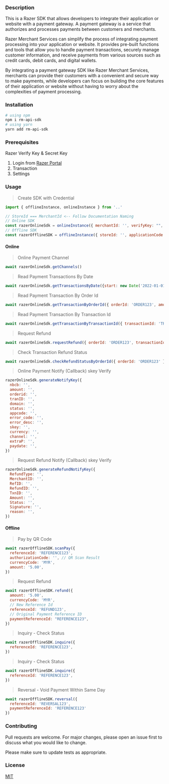 ### Description
This is a Razer SDK that allows developers to integrate their application or website with a payment gateway. A payment gateway is a service that authorizes and processes payments between customers and merchants.

Razer Merchant Services can simplify the process of integrating payment processing into your application or website. It provides pre-built functions and tools that allow you to handle payment transactions, securely manage customer information, and receive payments from various sources such as credit cards, debit cards, and digital wallets.

By integrating a payment gateway SDK like Razer Merchant Services, merchants can provide their customers with a convenient and secure way to make payments, while developers can focus on building the core features of their application or website without having to worry about the complexities of payment processing.

### Installation
```bash
# using npm
npm i rm-api-sdk
# using yarn
yarn add rm-api-sdk
```

### Prerequisites
Razer Verify Key & Secret Key
1. Login from [Razer Portal](https://portal.merchant.razer.com)
2. Transaction
3. Settings

### Usage
> Create SDK with Credential
```js
import { offlineInstance, onlineInstance } from '..'

// StoreId === MerchantId <-- Follow Documentation Naming
// Online SDK
const razerOnlineSdk = onlineInstance({ merchantId: '', verifyKey: "", secretKey: "", callbackUrl: '' })
// Offline SDK
const razerOfflineSDK = offlineInstance({ storeId: '', applicationCode: "", secretKey: "", terminalId: '' })
```
#### Online
> Online Payment Channel
```js
await razerOnlineSdk.getChannels()
```
> Read Payment Transactions By Date
```js
await razerOnlineSdk.getTransactionsByDate({start: new Date('2022-01-01T16:00:00.000Z'), end: new Date()})
```
> Read Payment Transaction By Order Id
```js
await razerOnlineSdk.getTransactionByOrderId({ orderId: 'ORDER123', amount: '5.00' })
```
> Read Payment Transaction By Transaction Id
```js
await razerOnlineSdk.getTransactionByTransactionId({ transactionId: 'TRANSACTION123', amount: '5.00' })
```
> Request Refund
```js
await razerOnlineSdk.requestRefund({ orderId: 'ORDER123', transactionId: "TRANSACTION123", amount: '5.00' })
```
> Check Transaction Refund Status 
```js
await razerOnlineSdk.checkRefundStatusByOrderId({ orderId: 'ORDER123' })
```
> Online Payment Notify (Callback) skey Verify
```js
razerOnlineSdk.generateNotifyKey({
  nbcb: '',
  amount: '',
  orderid: '',
  tranID: '',
  domain: '',
  status: '',
  appcode: '',
  error_code: '',
  error_desc: '',
  skey: '',
  currency: '',
  channel: '',
  extraP: '',
  paydate: '',
})
```
> Request Refund Notify (Callback) skey Verify
```js
razerOnlineSdk.generateRefundNotifyKey({
  RefundType: '',
  MerchantID: '',
  RefID: '',
  RefundID: '',
  TxnID: '',
  Amount: '',
  Status: '',
  Signature: '',
  reason: '',
})
```
#### Offline
> Pay by QR Code
```js
await razerOfflineSDK.scanPay({
  referenceId: 'REFERENCE123',
  authorizationCode: '', // QR Scan Result
  currencyCode: 'MYR',
  amount: '5.00',
})
```
> Request Refund
```js
await razerOfflineSDK.refund({
  amount: '5.00',
  currencyCode: 'MYR',
  // New Reference Id
  referenceId: 'REFUND123',
  // Original Payment Reference ID
  paymentReferenceId: "REFERENCE123",
})
```
> Inquiry - Check Status
```js
await razerOfflineSDK.inquire({
  referenceId: 'REFERENCE123',
})
```
> Inquiry - Check Status
```js
await razerOfflineSDK.inquire({
  referenceId: 'REFERENCE123',
})
```
> Reversal - Void Payment Within Same Day
```js
await razerOfflineSDK.reversal({
  referenceId: 'REVERSAL123',
  paymentReferenceId: 'REFERENCE123'
})
```
### Contributing

Pull requests are welcome. For major changes, please open an issue first
to discuss what you would like to change.

Please make sure to update tests as appropriate.

### License

[MIT](https://choosealicense.com/licenses/mit/)
